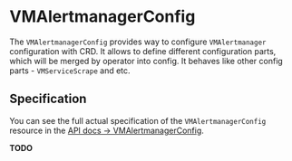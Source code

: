 # VMAlertmanagerConfig

The `VMAlertmanagerConfig` provides way to configure `VMAlertmanager` configuration with CRD. It allows to define different configuration parts,
which will be merged by operator into config. It behaves like other config parts - `VMServiceScrape` and etc.

## Specification

You can see the full actual specification of the `VMAlertmanagerConfig` resource in 
the [API docs -> VMAlertmanagerConfig](https://docs.victoriametrics.com/operator/api.html#vmalertmanagerconfig).

**TODO**
